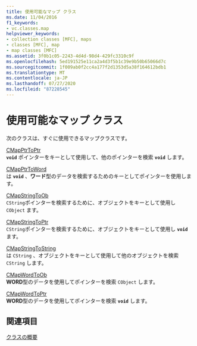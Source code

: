 ```yaml
---
title: 使用可能なマップ クラス
ms.date: 11/04/2016
f1_keywords:
- vc.classes.map
helpviewer_keywords:
- collection classes [MFC], maps
- classes [MFC], map
- map classes [MFC]
ms.assetid: 3f0b1c05-2243-4d4d-98d4-429fc3310c9f
ms.openlocfilehash: 5ed191525e11ca2a4d3f5b1c39e9b50b65066d7c
ms.sourcegitcommit: 1f009ab0f2cc4a177f2d1353d5a38f164612bdb1
ms.translationtype: MT
ms.contentlocale: ja-JP
ms.lasthandoff: 07/27/2020
ms.locfileid: "87228545"
---
```

# <a name="ready-to-use-map-classes"></a>使用可能なマップ クラス

次のクラスは、すぐに使用できるマップクラスです。

[CMapPtrToPtr](../mfc/reference/cmapptrtoptr-class.md)<br/>
**`void`** ポインターをキーとして使用して、他のポインターを検索 **`void`** します。

[CMapPtrToWord](../mfc/reference/cmapptrtoword-class.md)<br/>
は **`void`** 、**ワード**型のデータを検索するためのキーとしてポインターを使用します。

[CMapStringToOb](../mfc/reference/cmapstringtoob-class.md)<br/>
`CString`ポインターを検索するために、オブジェクトをキーとして使用し `CObject` ます。

[CMapStringToPtr](../mfc/reference/cmapstringtoptr-class.md)<br/>
`CString`ポインターを検索するために、オブジェクトをキーとして使用し **`void`** ます。

[CMapStringToString](../mfc/reference/cmapstringtostring-class.md)<br/>
は `CString` 、オブジェクトをキーとして使用して他のオブジェクトを検索 `CString` します。

[CMapWordToOb](../mfc/reference/cmapwordtoob-class.md)<br/>
**WORD**型のデータを使用してポインターを検索 `CObject` します。

[CMapWordToPtr](../mfc/reference/cmapwordtoptr-class.md)<br/>
**WORD**型のデータを使用してポインターを検索 **`void`** します。

## <a name="see-also"></a>関連項目

[クラスの概要](../mfc/class-library-overview.md)
